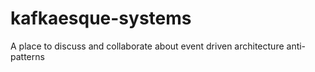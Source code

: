 # kafkaesque-systems
A place to discuss and collaborate about event driven architecture anti-patterns
